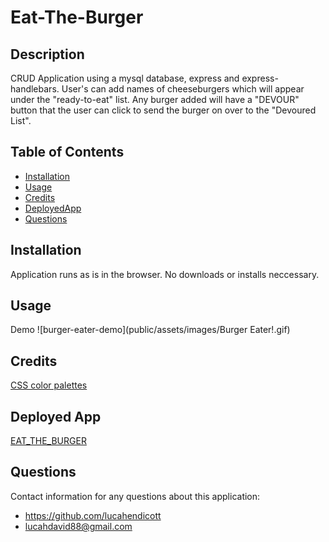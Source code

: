 # Eat-The-Burger  

## Description  
CRUD Application using a mysql database, express and express-handlebars. User's can add names of cheeseburgers which will appear under the "ready-to-eat" list. Any burger added will have a "DEVOUR" button that the user can click to send the burger on over to the "Devoured List".     

## Table of Contents  
* [Installation](#installation)  
* [Usage](#usage) 
* [Credits](#credits)  
* [DeployedApp](#deployedapp)
* [Questions](#questions)  

## Installation  
Application runs as is in the browser. No downloads or installs neccessary.  

## Usage  

Demo
![burger-eater-demo](public/assets/images/Burger Eater!.gif)
  
## Credits   
[CSS color palettes](https://flatuicolors.com/)   

## Deployed App
[EAT_THE_BURGER](https://murmuring-badlands-36701.herokuapp.com/)

## Questions  
Contact information for any questions about this application:
* https://github.com/lucahendicott  
* lucahdavid88@gmail.com  
